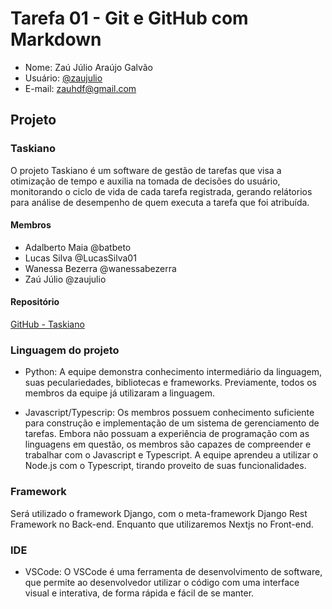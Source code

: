 # Tarefa 01 - Git e GitHub com Markdown

- Nome: Zaú Júlio Araújo Galvão
- Usuário: [@zaujulio](https://github.com/zaujulio)
- E-mail: zauhdf@gmail.com

## Projeto

### Taskiano

O projeto Taskiano é um software de gestão de tarefas que visa a otimização de tempo e auxilia na tomada de decisões do usuário, monitorando o ciclo de vida de cada tarefa registrada, gerando relátorios para análise de desempenho de quem executa a tarefa que foi atribuída.

#### Membros

- Adalberto Maia @batbeto
- Lucas Silva @LucasSilva01
- Wanessa Bezerra @wanessabezerra
- Zaú Júlio @zaujulio

#### Repositório

[GitHub - Taskiano](https://github.com/wanessabezerra/Taskiano)

### Linguagem do projeto

- Python: A equipe demonstra conhecimento intermediário da linguagem, suas peculariedades, bibliotecas e frameworks. Previamente, todos os membros da equipe já utilizaram a linguagem.

- Javascript/Typescrip: Os membros possuem conhecimento suficiente para construção e implementação de um sistema de gerenciamento de tarefas. Embora não possuam a experiência de programação com as linguagens em questão, os membros são capazes de compreender e trabalhar com o Javascript e Typescript. A equipe aprendeu a utilizar o Node.js com o Typescript, tirando proveito de suas funcionalidades.

### Framework

Será utilizado o framework Django, com o meta-framework Django Rest Framework no Back-end. Enquanto que utilizaremos Nextjs no Front-end.

### IDE

- VSCode: O VSCode é uma ferramenta de desenvolvimento de software, que permite ao desenvolvedor utilizar o código com uma interface visual e interativa, de forma rápida e fácil de se manter.
